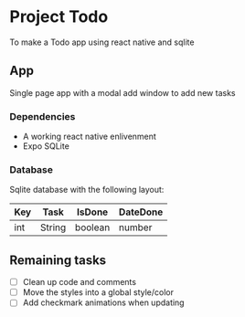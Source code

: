 # Project Todo

To make a Todo app using react native and sqlite


## App

Single page app with a modal add window to add new tasks


### Dependencies

* A working react native enlivenment
* Expo SQLite


### Database

Sqlite database with the following layout:

Key  | Task   |  IsDone  | DateDone |
-----|--------|----------|----------|
int  | String | boolean  | number   |





## Remaining tasks
- [ ] Clean up code and comments
- [ ] Move the styles into a global style/color
- [ ] Add checkmark animations when updating
